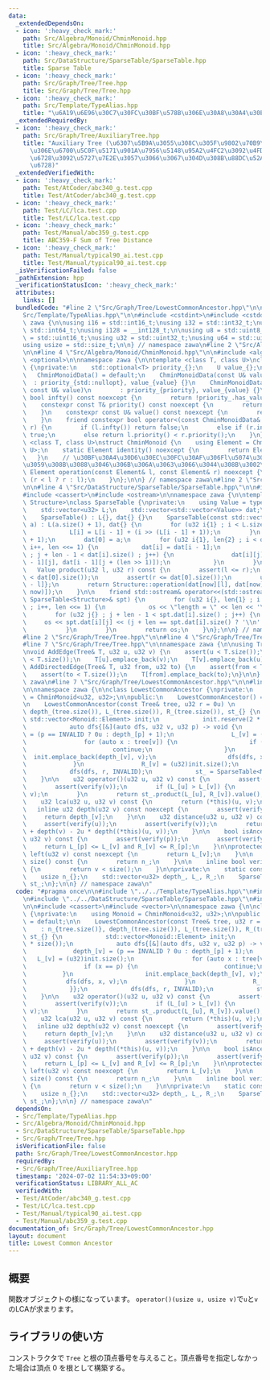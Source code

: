 ```yaml
---
data:
  _extendedDependsOn:
  - icon: ':heavy_check_mark:'
    path: Src/Algebra/Monoid/ChminMonoid.hpp
    title: Src/Algebra/Monoid/ChminMonoid.hpp
  - icon: ':heavy_check_mark:'
    path: Src/DataStructure/SparseTable/SparseTable.hpp
    title: Sparse Table
  - icon: ':heavy_check_mark:'
    path: Src/Graph/Tree/Tree.hpp
    title: Src/Graph/Tree/Tree.hpp
  - icon: ':heavy_check_mark:'
    path: Src/Template/TypeAlias.hpp
    title: "\u6A19\u6E96\u30C7\u30FC\u30BF\u578B\u306E\u30A8\u30A4\u30EA\u30A2\u30B9"
  _extendedRequiredBy:
  - icon: ':heavy_check_mark:'
    path: Src/Graph/Tree/AuxiliaryTree.hpp
    title: "Auxiliary Tree (\u6307\u5B9A\u3055\u308C\u305F\u9802\u70B9\u305F\u3061\
      \u306E\u6700\u5C0F\u5171\u901A\u7956\u5148\u95A2\u4FC2\u3092\u4FDD\u3063\u3066\
      \u6728\u3092\u5727\u7E2E\u3057\u3066\u3067\u304D\u308B\u88DC\u52A9\u7684\u306A\
      \u6728)"
  _extendedVerifiedWith:
  - icon: ':heavy_check_mark:'
    path: Test/AtCoder/abc340_g.test.cpp
    title: Test/AtCoder/abc340_g.test.cpp
  - icon: ':heavy_check_mark:'
    path: Test/LC/lca.test.cpp
    title: Test/LC/lca.test.cpp
  - icon: ':heavy_check_mark:'
    path: Test/Manual/abc359_g.test.cpp
    title: ABC359-F Sum of Tree Distance
  - icon: ':heavy_check_mark:'
    path: Test/Manual/typical90_ai.test.cpp
    title: Test/Manual/typical90_ai.test.cpp
  _isVerificationFailed: false
  _pathExtension: hpp
  _verificationStatusIcon: ':heavy_check_mark:'
  attributes:
    links: []
  bundledCode: "#line 2 \"Src/Graph/Tree/LowestCommonAncestor.hpp\"\n\n#line 2 \"\
    Src/Template/TypeAlias.hpp\"\n\n#include <cstdint>\n#include <cstddef>\n\nnamespace\
    \ zawa {\n\nusing i16 = std::int16_t;\nusing i32 = std::int32_t;\nusing i64 =\
    \ std::int64_t;\nusing i128 = __int128_t;\n\nusing u8 = std::uint8_t;\nusing u16\
    \ = std::uint16_t;\nusing u32 = std::uint32_t;\nusing u64 = std::uint64_t;\n\n\
    using usize = std::size_t;\n\n} // namespace zawa\n#line 2 \"Src/Algebra/Monoid/ChminMonoid.hpp\"\
    \n\n#line 4 \"Src/Algebra/Monoid/ChminMonoid.hpp\"\n\n#include <algorithm>\n#include\
    \ <optional>\n\nnamespace zawa {\n\ntemplate <class T, class U>\nclass ChminMonoidData\
    \ {\nprivate:\n    std::optional<T> priority_{};\n    U value_{};\npublic:\n \
    \   ChminMonoidData() = default;\n    ChminMonoidData(const U& value)\n      \
    \  : priority_{std::nullopt}, value_{value} {}\n    ChminMonoidData(const T& priority,\
    \ const U& value)\n        : priority_{priority}, value_{value} {}\n\n    constexpr\
    \ bool infty() const noexcept {\n        return !priority_.has_value();\n    }\n\
    \    constexpr const T& priority() const noexcept {\n        return priority_.value();\n\
    \    }\n    constexpr const U& value() const noexcept {\n        return value_;\n\
    \    }\n    friend constexpr bool operator<(const ChminMonoidData& l, const ChminMonoidData&\
    \ r) {\n        if (l.infty()) return false;\n        else if (r.infty()) return\
    \ true;\n        else return l.priority() < r.priority();\n    }\n};\n\ntemplate\
    \ <class T, class U>\nstruct ChminMonoid {\n    using Element = ChminMonoidData<T,\
    \ U>;\n    static Element identity() noexcept {\n        return Element{};\n \
    \   }\n    // \u30BF\u30A4\u30D6\u30EC\u30FC\u30AF\u306Fl\u5074\u3092\u512A\u5148\
    \u3059\u308B\u3088\u3046\u306B\u306A\u3063\u3066\u3044\u308B\u3002\n    static\
    \ Element operation(const Element& l, const Element& r) noexcept {\n        return\
    \ (r < l ? r : l);\n    }\n};\n\n} // namespace zawa\n#line 2 \"Src/DataStructure/SparseTable/SparseTable.hpp\"\
    \n\n#line 4 \"Src/DataStructure/SparseTable/SparseTable.hpp\"\n\n#include <vector>\n\
    #include <cassert>\n#include <ostream>\n\nnamespace zawa {\n\ntemplate <class\
    \ Structure>\nclass SparseTable {\nprivate:\n    using Value = typename Structure::Element;\n\
    \    std::vector<u32> L;\n    std::vector<std::vector<Value>> dat;\npublic:\n\n\
    \    SparseTable() : L{}, dat{} {}\n    SparseTable(const std::vector<Value>&\
    \ a) : L(a.size() + 1), dat{} {\n        for (u32 i{1} ; i < L.size() ; i++) {\n\
    \            L[i] = L[i - 1] + (i >> (L[i - 1] + 1));\n        }\n        dat.resize(L.back()\
    \ + 1);\n        dat[0] = a;\n        for (u32 i{1}, len{2} ; i < dat.size() ;\
    \ i++, len <<= 1) {\n            dat[i] = dat[i - 1];\n            for (u32 j{}\
    \ ; j + len - 1 < dat[i].size() ; j++) {\n                dat[i][j] = Structure::operation(dat[i\
    \ - 1][j], dat[i - 1][j + (len >> 1)]);\n            }\n        }\n    }\n\n \
    \   Value product(u32 l, u32 r) const {\n        assert(l <= r);\n        assert(l\
    \ < dat[0].size());\n        assert(r <= dat[0].size());\n        u32 now{L[r\
    \ - l]};\n        return Structure::operation(dat[now][l], dat[now][r - (1 <<\
    \ now)]);\n    }\n\n    friend std::ostream& operator<<(std::ostream& os, const\
    \ SparseTable<Structure>& spt) {\n        for (u32 i{}, len{1} ; i < spt.dat.size()\
    \ ; i++, len <<= 1) {\n            os << \"length = \" << len << '\\n';\n    \
    \        for (u32 j{} ; j + len - 1 < spt.dat[i].size() ; j++) {\n           \
    \     os << spt.dat[i][j] << (j + len == spt.dat[i].size() ? '\\n' : ' ');\n \
    \           }\n        }\n        return os;\n    }\n};\n\n} // namespace zawa\n\
    #line 2 \"Src/Graph/Tree/Tree.hpp\"\n\n#line 4 \"Src/Graph/Tree/Tree.hpp\"\n\n\
    #line 7 \"Src/Graph/Tree/Tree.hpp\"\n\nnamespace zawa {\n\nusing Tree = std::vector<std::vector<u32>>;\n\
    \nvoid AddEdge(Tree& T, u32 u, u32 v) {\n    assert(u < T.size());\n    assert(v\
    \ < T.size());\n    T[u].emplace_back(v);\n    T[v].emplace_back(u);\n}\n\nvoid\
    \ AddDirectedEdge(Tree& T, u32 from, u32 to) {\n    assert(from < T.size());\n\
    \    assert(to < T.size());\n    T[from].emplace_back(to);\n}\n\n} // namespace\
    \ zawa\n#line 7 \"Src/Graph/Tree/LowestCommonAncestor.hpp\"\n\n#line 10 \"Src/Graph/Tree/LowestCommonAncestor.hpp\"\
    \n\nnamespace zawa {\n\nclass LowestCommonAncestor {\nprivate:\n    using Monoid\
    \ = ChminMonoid<u32, u32>;\n\npublic:\n    LowestCommonAncestor() = default;\n\
    \n    LowestCommonAncestor(const Tree& tree, u32 r = 0u) \n        : n_{tree.size()},\
    \ depth_(tree.size()), L_(tree.size()), R_(tree.size()), st_{} {\n           \
    \ std::vector<Monoid::Element> init;\n            init.reserve(2 * size());\n\
    \            auto dfs{[&](auto dfs, u32 v, u32 p) -> void {\n                depth_[v]\
    \ = (p == INVALID ? 0u : depth_[p] + 1);\n                L_[v] = (u32)init.size();\n\
    \                for (auto x : tree[v]) {\n                    if (x == p) {\n\
    \                        continue;\n                    }\n                  \
    \  init.emplace_back(depth_[v], v);\n                    dfs(dfs, x, v);\n   \
    \             }\n                R_[v] = (u32)init.size();\n            }};\n\
    \            dfs(dfs, r, INVALID);\n            st_ = SparseTable<Monoid>(init);\n\
    \    }\n\n    u32 operator()(u32 u, u32 v) const {\n        assert(verify(u));\n\
    \        assert(verify(v));\n        if (L_[u] > L_[v]) {\n            std::swap(u,\
    \ v);\n        }\n        return st_.product(L_[u], R_[v]).value();\n    }\n\n\
    \    u32 lca(u32 u, u32 v) const {\n        return (*this)(u, v);\n    }\n\n \
    \   inline u32 depth(u32 v) const noexcept {\n        assert(verify(v));\n   \
    \     return depth_[v];\n    }\n\n    u32 distance(u32 u, u32 v) const {\n   \
    \     assert(verify(u));\n        assert(verify(v));\n        return depth(u)\
    \ + depth(v) - 2u * depth((*this)(u, v));\n    }\n\n    bool isAncestor(u32 p,\
    \ u32 v) const {\n        assert(verify(p));\n        assert(verify(v));\n   \
    \     return L_[p] <= L_[v] and R_[v] <= R_[p];\n    }\n\nprotected:\n    u32\
    \ left(u32 v) const noexcept {\n        return L_[v];\n    }\n\n    inline usize\
    \ size() const {\n        return n_;\n    }\n\n    inline bool verify(u32 v) const\
    \ {\n        return v < size();\n    }\n\nprivate:\n    static constexpr u32 INVALID{static_cast<u32>(-1)};\n\
    \    usize n_{};\n    std::vector<u32> depth_, L_, R_;\n    SparseTable<Monoid>\
    \ st_;\n};\n\n} // namespace zawa\n"
  code: "#pragma once\n\n#include \"../../Template/TypeAlias.hpp\"\n#include \"../../Algebra/Monoid/ChminMonoid.hpp\"\
    \n#include \"../../DataStructure/SparseTable/SparseTable.hpp\"\n#include \"./Tree.hpp\"\
    \n\n#include <cassert>\n#include <vector>\n\nnamespace zawa {\n\nclass LowestCommonAncestor\
    \ {\nprivate:\n    using Monoid = ChminMonoid<u32, u32>;\n\npublic:\n    LowestCommonAncestor()\
    \ = default;\n\n    LowestCommonAncestor(const Tree& tree, u32 r = 0u) \n    \
    \    : n_{tree.size()}, depth_(tree.size()), L_(tree.size()), R_(tree.size()),\
    \ st_{} {\n            std::vector<Monoid::Element> init;\n            init.reserve(2\
    \ * size());\n            auto dfs{[&](auto dfs, u32 v, u32 p) -> void {\n   \
    \             depth_[v] = (p == INVALID ? 0u : depth_[p] + 1);\n             \
    \   L_[v] = (u32)init.size();\n                for (auto x : tree[v]) {\n    \
    \                if (x == p) {\n                        continue;\n          \
    \          }\n                    init.emplace_back(depth_[v], v);\n         \
    \           dfs(dfs, x, v);\n                }\n                R_[v] = (u32)init.size();\n\
    \            }};\n            dfs(dfs, r, INVALID);\n            st_ = SparseTable<Monoid>(init);\n\
    \    }\n\n    u32 operator()(u32 u, u32 v) const {\n        assert(verify(u));\n\
    \        assert(verify(v));\n        if (L_[u] > L_[v]) {\n            std::swap(u,\
    \ v);\n        }\n        return st_.product(L_[u], R_[v]).value();\n    }\n\n\
    \    u32 lca(u32 u, u32 v) const {\n        return (*this)(u, v);\n    }\n\n \
    \   inline u32 depth(u32 v) const noexcept {\n        assert(verify(v));\n   \
    \     return depth_[v];\n    }\n\n    u32 distance(u32 u, u32 v) const {\n   \
    \     assert(verify(u));\n        assert(verify(v));\n        return depth(u)\
    \ + depth(v) - 2u * depth((*this)(u, v));\n    }\n\n    bool isAncestor(u32 p,\
    \ u32 v) const {\n        assert(verify(p));\n        assert(verify(v));\n   \
    \     return L_[p] <= L_[v] and R_[v] <= R_[p];\n    }\n\nprotected:\n    u32\
    \ left(u32 v) const noexcept {\n        return L_[v];\n    }\n\n    inline usize\
    \ size() const {\n        return n_;\n    }\n\n    inline bool verify(u32 v) const\
    \ {\n        return v < size();\n    }\n\nprivate:\n    static constexpr u32 INVALID{static_cast<u32>(-1)};\n\
    \    usize n_{};\n    std::vector<u32> depth_, L_, R_;\n    SparseTable<Monoid>\
    \ st_;\n};\n\n} // namespace zawa\n"
  dependsOn:
  - Src/Template/TypeAlias.hpp
  - Src/Algebra/Monoid/ChminMonoid.hpp
  - Src/DataStructure/SparseTable/SparseTable.hpp
  - Src/Graph/Tree/Tree.hpp
  isVerificationFile: false
  path: Src/Graph/Tree/LowestCommonAncestor.hpp
  requiredBy:
  - Src/Graph/Tree/AuxiliaryTree.hpp
  timestamp: '2024-07-02 11:54:33+09:00'
  verificationStatus: LIBRARY_ALL_AC
  verifiedWith:
  - Test/AtCoder/abc340_g.test.cpp
  - Test/LC/lca.test.cpp
  - Test/Manual/typical90_ai.test.cpp
  - Test/Manual/abc359_g.test.cpp
documentation_of: Src/Graph/Tree/LowestCommonAncestor.hpp
layout: document
title: Lowest Common Ancestor
---
```


## 概要

関数オブジェクトの様になっています。 `operator()(usize u, usize v)`で`u`と`v`のLCAが求まります。

## ライブラリの使い方

コンストラクタで `Tree` と根の頂点番号を与えること。頂点番号を指定しなかった場合は頂点 $0$ を根として構築する。
